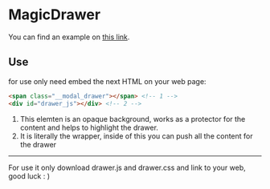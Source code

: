# MagicDrawer
You can find an example on [this link](https://codepen.io/elimparable/pen/VWoZbg).
## Use
for use only need embed the next HTML on your web page:

```HTML
<span class="__modal_drawer"></span> <!-- 1 -->
<div id="drawer_js"></div> <!-- 2 -->
```
1. This elemten is an opaque background, works as a protector for the content and helps to highlight the drawer.
2. It is literally the wrapper, inside of this you can push all the content for the drawer

----------

For use it only download drawer.js and drawer.css and link to your web, good luck : )
